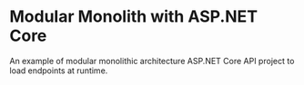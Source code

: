 # Modular Monolith with ASP.NET Core
An example of modular monolithic architecture ASP.NET Core API project to load endpoints at runtime.
